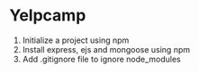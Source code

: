 # Yelpcamp

1. Initialize a project using npm
2. Install express, ejs and mongoose using npm
3. Add .gitignore file to ignore node_modules

